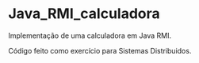 # Java_RMI_calculadora
Implementação de uma calculadora em Java RMI.

Código feito como exercício para Sistemas Distribuidos.
